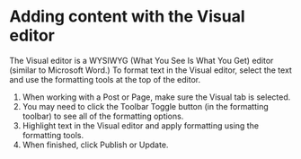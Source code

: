 # Adding content with the Visual editor

The Visual editor is a WYSIWYG (What You See Is What You Get) editor (similar to Microsoft Word.) To format text in the Visual editor, select the text and use the formatting tools at the top of the editor. 

1. When working with a Post or Page, make sure the Visual tab is selected.
2. You may need to click the Toolbar Toggle button (in the formatting toolbar) to see all of the formatting options.
3. Highlight text in the Visual editor and apply formatting using the formatting tools.
4. When finished, click Publish or Update.


